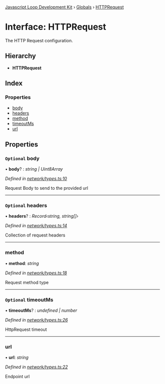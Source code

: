 [Javascript Loop Development Kit](../README.md) › [Globals](../globals.md) › [HTTPRequest](httprequest.md)

# Interface: HTTPRequest

The HTTP Request configuration.

## Hierarchy

* **HTTPRequest**

## Index

### Properties

* [body](httprequest.md#optional-body)
* [headers](httprequest.md#optional-headers)
* [method](httprequest.md#method)
* [timeoutMs](httprequest.md#optional-timeoutms)
* [url](httprequest.md#url)

## Properties

### `Optional` body

• **body**? : *string | Uint8Array*

*Defined in [network/types.ts:10](https://github.com/open-olive/loop-development-kit/blob/ba5f0aac/ldk/javascript/src/network/types.ts#L10)*

Request Body to send to the provided url

___

### `Optional` headers

• **headers**? : *Record‹string, string[]›*

*Defined in [network/types.ts:14](https://github.com/open-olive/loop-development-kit/blob/ba5f0aac/ldk/javascript/src/network/types.ts#L14)*

Collection of request headers

___

###  method

• **method**: *string*

*Defined in [network/types.ts:18](https://github.com/open-olive/loop-development-kit/blob/ba5f0aac/ldk/javascript/src/network/types.ts#L18)*

Request method type

___

### `Optional` timeoutMs

• **timeoutMs**? : *undefined | number*

*Defined in [network/types.ts:26](https://github.com/open-olive/loop-development-kit/blob/ba5f0aac/ldk/javascript/src/network/types.ts#L26)*

HttpRequest timeout

___

###  url

• **url**: *string*

*Defined in [network/types.ts:22](https://github.com/open-olive/loop-development-kit/blob/ba5f0aac/ldk/javascript/src/network/types.ts#L22)*

Endpoint url
